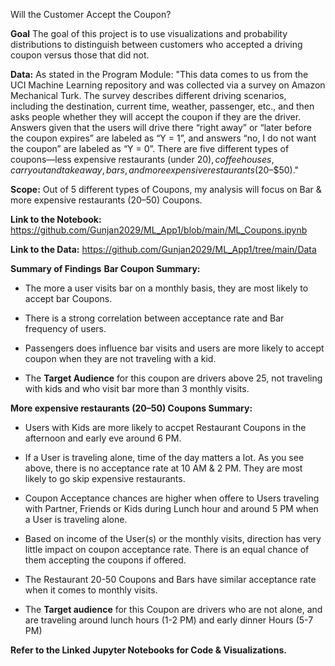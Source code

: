
Will the Customer Accept the Coupon?

**Goal**
The goal of this project is to use visualizations and probability distributions to distinguish between customers who accepted a driving coupon versus those that did not.

**Data:**
As stated in the Program Module: "This data comes to us from the UCI Machine Learning repository and was collected via a survey on Amazon Mechanical Turk. The survey describes different driving scenarios, including the destination, current time, weather, passenger, etc., and then asks people whether they will accept the coupon if they are the driver. Answers given that the users will drive there “right away” or “later before the coupon expires” are labeled as “Y = 1”, and answers “no, I do not want the coupon” are labeled as “Y = 0”. There are five different types of coupons—less expensive restaurants (under $20), coffee houses, carry out and take away, bars, and more expensive restaurants ($20–$50)."

**Scope:** Out of 5 different types of Coupons, my analysis will focus on Bar & more expensive restaurants ($20–$50) Coupons.

**Link to the Notebook:** https://github.com/Gunjan2029/ML_App1/blob/main/ML_Coupons.ipynb

**Link to the Data:** https://github.com/Gunjan2029/ML_App1/tree/main/Data

**Summary of Findings**
**Bar Coupon Summary:**
* The more a user visits bar on a monthly basis, they are most likely to accept bar Coupons.

* There is a strong correlation between acceptance rate and Bar frequency of users.

* Passengers does influence bar visits and users are more likely to accept coupon when they are not traveling with a kid.

* The __Target Audience__ for this coupon are drivers above 25, not traveling with kids and who visit bar more than 3 monthly visits.

**More expensive restaurants ($20–$50) Coupons Summary:**
* Users with Kids are more likely to accpet Restaurant Coupons in the afternoon and early eve around 6 PM.

* If a User is traveling alone, time of the day matters a lot. As you see above, there is no acceptance rate at 10 AM & 2 PM. They are most likely to go skip expensive restaurants.

* Coupon Acceptance chances are higher when offere to Users traveling with Partner, Friends or Kids during Lunch hour and around 5 PM when a User is traveling alone.

* Based on income of the User(s) or the monthly visits, direction has very little impact on coupon acceptance rate. There is an equal chance of them accepting the coupons if offered.
  
* The Restaurant 20-50 Coupons and Bars have similar acceptance rate when it comes to monthly visits.

* The __Target audience__ for this Coupon are drivers who are not alone, and are traveling around lunch hours (1-2 PM) and early dinner Hours (5-7 PM)

**Refer to the Linked Jupyter Notebooks for Code & Visualizations.**



